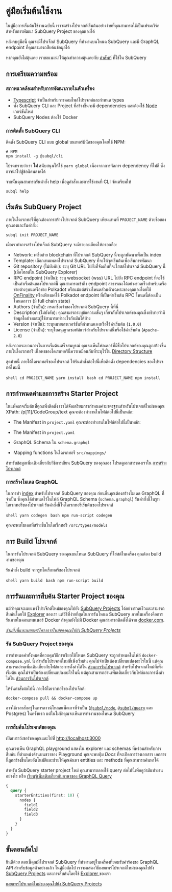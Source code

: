 # คู่มือเริ่มต้นใช้งาน

ในคู่มือการเริ่มต้นใช้งานฉบับนี้ เราจะสร้างโปรเจกต์เริ่มต้นอย่างง่ายที่คุณสามารถใช้เป็นเฟรมเวิร์คสำหรับการพัฒนา SubQuery Project ของคุณเองได้

หลังจบคู่มือนี้ คุณจะมีโปรเจ็กต์ SubQuery ที่ทำงานบนโหนด SubQuery และมี GraphQL endpoint ที่คุณสามารถสืบค้นข้อมูลได้

หากคุณยังไม่คุ้นเคย เราขอแนะนำให้คุณทำความคุ้นเคยกับ [คำศัพท์](../#terminology) ที่ใช้ใน SubQuery

## การเตรียมความพร้อม

### สภาพแวดล้อมสำหรับการพัฒนาภายในตัวเครื่อง

- [Typescript](https://www.typescriptlang.org/) จำเป็นสำหรับการคอมไพล์โปรเจกต์และกำหนด types
- ทั้ง SubQuery CLI และ Project ที่สร้างขึ้นจะมี dependencies และต้องใช้ [Node](https://nodejs.org/en/) เวอร์ชันใหม่
- SubQuery Nodes ต้องใช้ Docker

### การติดตั้ง SubQuery CLI

ติดตั้ง SubQuery CLI แบบ global บนเทอร์มินัลของคุณโดยใช้ NPM:

```shell
# NPM
npm install -g @subql/cli
```

โปรดทราบว่าเรา **ไม่** สนับสนุนให้ใช้ `yarn global` เนื่องจากการจัดการ dependency ที่ไม่ดี ซึ่งอาจนำไปสู่ข้อผิดพลาดได้

จากนั้นคุณสามารถรันคำสั่ง help เพื่อดูคำสั่งและการใช้งานที่ CLI จัดเตรียมให้

```shell
subql help
```

## เริ่มต้น SubQuery Project

ภายในไดเรกทอรีที่คุณต้องการสร้างโปรเจกต์ SubQuery เพียงแทนที่ `PROJECT_NAME` ด้วยชื่อของคุณเองและรันคำสั่ง:

```shell
subql init PROJECT_NAME
```

เมื่อเราทำการสร้างโปรเจ็กต์ SubQuery จะมีรายละเอียดให้กรอกคือ:

- Network: เครือข่าย blockchain ที่โปรเจกต์ SubQuery นี้จะถูกพัฒนาเพื่อเป็น index
- Template: เลือกเทมเพลตโปรเจกต์ SubQuery ที่จะให้จุดเริ่มต้นเพื่อเริ่มการพัฒนา
- Git repository (ไม่บังคับ): ระบุ Git URL ไปยังที่จัดเก็บที่จะโฮสต์โปรเจกต์ SubQuery นี้ (เมื่อโฮสต์ใน SubQuery Explorer)
- RPC endpoint (จำเป็น): ระบุ websocket (wss) URL ไปยัง RPC endpoint ที่จะใช้เป็นค่าเริ่มต้นของโปรเจกต์นี้ คุณสามารถเข้าถึง endpoint สาธารณะได้อย่างรวดเร็วสำหรับเครือข่ายต่างๆบนเครือข่าย Polkadot หรือแม้แต่สร้างโหนดส่วนตัวเฉพาะของคุณเองโดยใช้ [OnFinality](https://app.onfinality.io) หรือเพียงแค่ใช้ Polkadot endpoint ที่เป็นค่าเริ่มต้น RPC โหนดนี้ต้องเป็นโหนดถาวร (มี full chain state)
- Authors (จำเป็น): กรอกชื่อเจ้าของโปรเจกต์ SubQuery นี้ที่นี่
- Description (ไม่บังคับ): คุณสามารถระบุข้อความสั้นๆ เกี่ยวกับโปรเจกต์ของคุณซึ่งอธิบายว่ามีข้อมูลใดบ้างและผู้ใช้สามารถทำอะไรกับมันได้บ้าง
- Version (จำเป็น): ระบุหมายเลขเวอร์ชันที่กำหนดเองหรือใช้ค่าเริ่มต้น (`1.0.0`)
- License (จำเป็น): ระบุใบอนุญาตซอฟต์แวร์สำหรับโปรเจกต์นี้หรือใช้ค่าเริ่มต้น (`Apache-2.0`)

หลังจากกระบวนการในการเริ่มต้นเสร็จสมบูรณ์ คุณจะเห็นโฟลเดอร์ที่มีชื่อโปรเจกต์ของคุณถูกสร้างขึ้นภายในไดเรกทอรี เนื้อหาของไดเรกทอรีนี้ควรเหมือนกับที่ระบุไว้ใน [Directory Structure](../create/introduction.md#directory-structure)

สุดท้ายนี้ ภายใต้ไดเรกทอรีของโปรเจกต์ ให้รันคำสั่งต่อไปนี้เพื่อติดตั้ง dependencies ของโปรเจกต์ใหม่นี้

<CodeGroup> <CodeGroupItem title="YARN" active> ```shell cd PROJECT_NAME yarn install ``` </CodeGroupItem> <CodeGroupItem title="NPM"> ```bash cd PROJECT_NAME npm install ``` </CodeGroupItem> </CodeGroup>

## การกำหนดค่าและการสร้าง Starter Project

ในแพ็คเกจเริ่มต้นที่คุณเพิ่งติดตั้ง เราได้จัดเตรียมการกำหนดค่ามาตรฐานสำหรับโปรเจกต์ใหม่ของคุณ XPath: /p[11]/CodeGroup/text คุณจะต้องทำงานในไฟล์ต่อไปนี้เป็นหลัก:

- The Manifest in `project.yaml` คุณจะต้องทำงานในไฟล์ต่อไปนี้เป็นหลัก:</p>

- The Manifest in `project.yaml`
- GraphQL Schema ใน `schema.graphql`
- Mapping functions ในไดเรกทอรี `src/mappings/`

สำหรับข้อมูลเพิ่มเติมเกี่ยวกับวิธีการเขียน SubQuery ของคุณเอง โปรดดูเอกสารของเราใน [การสร้างโปรเจกต์](../create/introduction.md)

### การสร้างโมเดล GraphQL

ในการทำ [index](../run/run.md) สำหรับโปรเจกต์ SubQuery ของคุณ ก่อนอื่นคุณต้องสร้างโมเดล GraphQL ที่จำเป็น ซึ่งคุณได้กำหนดไว้ในไฟล์ GraphQL Schema (`schema.graphql`) รันคำสั่งนี้ในรูทไดเรกทอรีของโปรเจกต์ รันคำสั่งนี้ในไดเรกทอรีเริ่มต้นของโปรเจกต์

<CodeGroup> <CodeGroupItem title="YARN" active> ```shell yarn codegen ``` </CodeGroupItem> <CodeGroupItem title="NPM"> ```bash npm run-script codegen ``` </CodeGroupItem> </CodeGroup>

คุณจะพบโมเดลที่สร้างขึ้นในไดเร็กทอรี `/src/types/models`

## การ Build โปรเจกต์

ในการรันโปรเจกต์ SubQuery ของคุณบนโหนด SubQuery ที่โฮสต์ในเครื่อง คุณต้อง build งานของคุณ

รันคำสั่ง build จากรูทไดเร็กทอรีของโปรเจกต์

<CodeGroup> <CodeGroupItem title="YARN" active> ```shell yarn build ``` </CodeGroupItem> <CodeGroupItem title="NPM"> ```bash npm run-script build ``` </CodeGroupItem> </CodeGroup>

## การรันและการสืบค้น Starter Project ของคุณ

แม้ว่าคุณจะเผยแพร่โปรเจ็กต์ใหม่ของคุณไปยัง [SubQuery Projects](https://project.subquery.network) ได้อย่างรวดเร็วและสามารถสืบค้นโดยใช้ [Explorer](https://explorer.subquery.network) ของเรา แต่วิธีที่ง่ายที่สุดในการรันโหนด SubQuery ภายในเครื่องคือการรันภายในคอนเทนเนอร์ Docker ถ้าคุณยังไม่มี Docker คุณสามารถติดตั้งได้จาก [docker.com](https://docs.docker.com/get-docker/).

[_ข้ามสิ่งนี้และเผยแพร่โครงการใหม่ของคุณไปยัง SubQuery Projects_](../publish/publish.md)

### รัน SubQuery Project ของคุณ

การกำหนดค่าทั้งหมดที่ควบคุมวิธีการเรียกใช้โหนด SubQuery จะถูกกำหนดในไฟล์ `docker-compose.yml` นี้ สำหรับโปรเจกต์ใหม่ที่เพิ่งเริ่มต้น คุณไม่จำเป็นต้องเปลี่ยนแปลงอะไรในนี้ แต่คุณสามารถอ่านเพิ่มเติมเกี่ยวกับไฟล์และการตั้งค่าได้ใน [ส่วนการรันโปรเจกต์](../run/run.md) สำหรับโปรเจกต์ใหม่ที่เพิ่งเริ่มต้น คุณไม่จำเป็นต้องเปลี่ยนแปลงอะไรในนี้ แต่คุณสามารถอ่านเพิ่มเติมเกี่ยวกับไฟล์และการตั้งค่าได้ใน [ส่วนการรันโปรเจกต์](../run/run.md)

ให้รันคำสั่งต่อไปนี้ ภายใต้ไดเรกทอรีของโปรเจ็กต์:

```shell
docker-compose pull && docker-compose up
```

อาจใช้เวลาสักครู่ในการดาวน์โหลดแพ็คเกจที่จำเป็น ([`@subql/node`](https://www.npmjs.com/package/@subql/node), [`@subql/query`](https://www.npmjs.com/package/@subql/query) และ Postgres) ในครั้งแรก แต่ในไม่ช้าคุณจะเห็นการทำงานของโหนด SubQuery

### การสืบค้นโปรเจกต์ของคุณ

เปิดเบราว์เซอร์ของคุณและไปที่ [http://localhost:3000](http://localhost:3000)

คุณควรเห็น GraphQL playground แสดงใน explorer และ schemas ที่พร้อมสำหรับการสืบค้น ที่ตำแหน่งด้านบนขวาของ Playground คุณจะพบปุ่ม _Docs_ ที่จะเปิดการร่างเอกสาร เอกสารนี้ถูกสร้างขึ้นโดยอัตโนมัติและช่วยให้คุณค้นหา entities และ methods ที่คุณสามารถค้นหาได้

สำหรับ SubQuery starter project ใหม่ คุณสามารถลองใช้ query ต่อไปนี้เพื่อดูว่ามันทำงานอย่างไร หรือ [เรียนรู้เพิ่มเติมเกี่ยวกับภาษาของ GraphQL Query](../query/graphql.md)

```graphql
{
  query {
    starterEntities(first: 10) {
      nodes {
        field1
        field2
        field3
      }
    }
  }
}
```

## ขั้นตอนถัดไป

ยินดีด้วย ตอนนี้คุณมีโปรเจกต์ SubQuery ที่ทำงานอยู่ในเครื่องที่ยอมรับคำร้องขอ GraphQL API สำหรับข้อมูลตัวอย่างแล้ว ในคู่มือถัดไป เราจะแสดงวิธีเผยแพร่โปรเจกต์ใหม่ของคุณไปยัง [SubQuery Projects](https://project.subquery.network) และการสืบค้นโดยใช้ [ Explorer ](https://explorer.subquery.network) ของเรา

[เผยแพร่โปรเจกต์ใหม่ของคุณไปยัง SubQuery Projects](../publish/publish.md)
